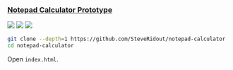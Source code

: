 ### [Notepad Calculator Prototype](https://github.com/SteveRidout/notepad-calculator)

![](https://img.shields.io/github/license/SteveRidout/notepad-calculator) [![](https://img.shields.io/github/last-commit/scillidan/notepad-calculator/master?label=last%20commit%20(fork))](https://github.com/scillidan/notepad-calculator) ![](https://img.shields.io/badge/Vercel-black?style=flat&logo=Vercel&logoColor=white)

```sh
git clone --depth=1 https://github.com/SteveRidout/notepad-calculator
cd notepad-calculator
```

Open `index.html`.